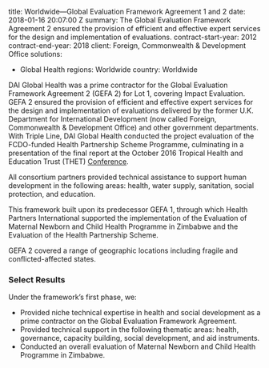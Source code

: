 
title: Worldwide—Global Evaluation Framework Agreement 1 and 2
date: 2018-01-16 20:07:00 Z
summary: The Global Evaluation Framework Agreement 2 ensured the provision of efficient
  and effective expert services for the design and implementation of evaluations.
contract-start-year: 2012
contract-end-year: 2018
client: Foreign, Commonwealth & Development Office
solutions:
- Global Health
regions: Worldwide
country: Worldwide


DAI Global Health was a prime contractor for the Global Evaluation Framework Agreement 2 (GEFA 2) for Lot 1, covering Impact Evaluation. GEFA 2 ensured the provision of efficient and effective expert services for the design and implementation of evaluations delivered by the former U.K. Department for International Development (now called Foreign, Commonwealth & Development Office) and other government departments. With Triple Line, DAI Global Health conducted the project evaluation of the FCDO-funded Health Partnership Scheme Programme, culminating in a presentation of the final report at the October 2016 Tropical Health and Education Trust (THET) [Conference](http://globalhealth.org/event/thet-annual-conference-2016/).

All consortium partners provided technical assistance to support human development in the following areas: health, water supply, sanitation, social protection, and education.

This framework built upon its predecessor GEFA 1, through which Health Partners International supported the implementation of the Evaluation of Maternal Newborn and Child Health Programme in Zimbabwe and the Evaluation of the Health Partnership Scheme.

GEFA 2 covered a range of geographic locations including fragile and conflicted-affected states.

### Select Results

Under the framework’s first phase, we:

* Provided niche technical expertise in health and social development as a prime contractor on the Global Evaluation Framework Agreement.
* Provided technical support in the following thematic areas: health, governance, capacity building, social development, and aid instruments.
* Conducted an overall evaluation of Maternal Newborn and Child Health Programme in Zimbabwe.
